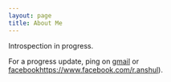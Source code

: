 ```yaml
---
layout: page
title: About Me
---
```


Introspection in progress.

For a progress update, ping on [gmail](r.anshul@gmail.com) or [facebook]([)https://www.facebook.com/r.anshul).
